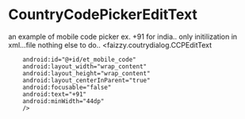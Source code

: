 # CountryCodePickerEditText
an example of mobile code picker ex. +91 for india..
only initilization in xml...file nothing else to do..
 <faizzy.coutrydialog.CCPEditText
 
        android:id="@+id/et_mobile_code"
        android:layout_width="wrap_content"
        android:layout_height="wrap_content"
        android:layout_centerInParent="true"
        android:focusable="false"
        android:text="+91"
        android:minWidth="44dp"
        />
